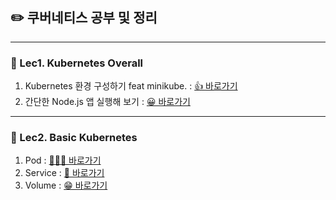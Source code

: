 ## ✏️ 쿠버네티스 공부 및 정리
***
### 🚀 Lec1. Kubernetes Overall
1. Kubernetes 환경 구성하기 feat minikube. : <a href="https://github.com/sungjin0757/kebernetes-basic/tree/master/Lec1.%20Kubernetes%20Start/%EC%84%A4%EC%B9%98%EB%B0%A9%EB%B2%95%20-%20feat%20minikube." target="_blank"> 👍 바로가기</a>
2. 간단한 Node.js 앱 실행해 보기 : <a href="https://github.com/sungjin0757/kebernetes-basic/tree/master/Lec1.%20Kubernetes%20Start/%EA%B0%84%EB%8B%A8%ED%95%9C%20Node.js%20%EC%9D%B4%EB%AF%B8%EC%A7%80%20%EC%8B%A4%ED%96%89" target="_blank">😀 바로가기</a>

***
### 🚀 Lec2. Basic Kubernetes
1. Pod : <a href="https://github.com/sungjin0757/kebernetes-basic/tree/master/Lec2.%20Basic%20Object/Pod%20-%20Kubernetes" target="_blank">🙋🏻‍♂️ 바로가기</a>
2. Service : <a href="https://github.com/sungjin0757/kebernetes-basic/tree/master/Lec2.%20Basic%20Object/Service%20-%20Kubernetes" target="_blank">👋 바로가기</a>
3. Volume : <a href="https://github.com/sungjin0757/kebernetes-basic/tree/master/Lec2.%20Basic%20Object/Volume%20-%20Kubernetes" target="_blank">😁 바로가기</a>